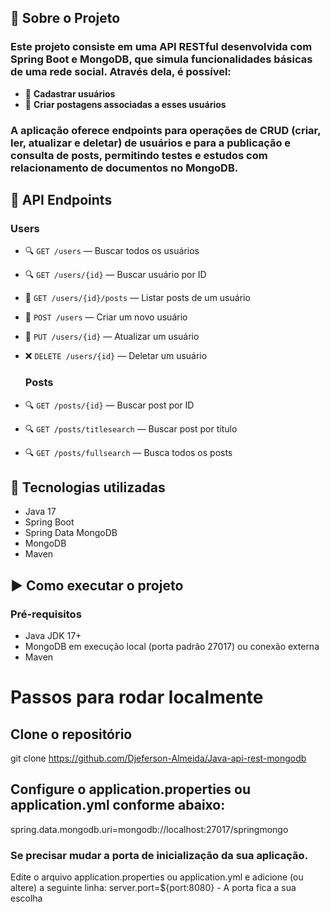 ## 🧩 Sobre o Projeto

### Este projeto consiste em uma **API RESTful** desenvolvida com **Spring Boot** e **MongoDB**, que simula funcionalidades básicas de uma rede social. Através dela, é possível:
* 📌 **Cadastrar usuários**
*  📝 **Criar postagens associadas a esses usuários**

### A aplicação oferece endpoints para operações de **CRUD** (criar, ler, atualizar e deletar) de usuários e para a **publicação e consulta de posts**, permitindo testes e estudos  com relacionamento de documentos no MongoDB.

## 📡 API Endpoints

  ### Users

* 🔍 `GET /users` — Buscar todos os usuários  
* 🔍 `GET /users/{id}` — Buscar usuário por ID
* 📨 `GET /users/{id}/posts` — Listar posts de um usuário 
* 📝 `POST /users` — Criar um novo usuário  
* 🔄 `PUT /users/{id}` — Atualizar um usuário  
* ❌ `DELETE /users/{id}` — Deletar um usuário

  ### Posts
* 🔍 `GET /posts/{id}` — Buscar post por ID  
* 🔍 `GET /posts/titlesearch` — Buscar post por título  
* 🔍 `GET /posts/fullsearch` — Busca todos os posts

## 🚀 Tecnologias utilizadas

* Java 17
* Spring Boot
* Spring Data MongoDB
* MongoDB
* Maven

## ▶️ Como executar o projeto

### Pré-requisitos

* Java JDK 17+
* MongoDB em execução local (porta padrão 27017) ou conexão externa
* Maven

# Passos para rodar localmente

## Clone o repositório
git clone https://github.com/Djeferson-Almeida/Java-api-rest-mongodb

## Configure o application.properties ou application.yml conforme abaixo:
spring.data.mongodb.uri=mongodb://localhost:27017/springmongo
### Se precisar mudar a porta de inicialização da sua aplicação.
Edite o arquivo application.properties ou application.yml e adicione (ou altere) a seguinte linha:
server.port=${port:8080} - A porta fica a sua escolha
